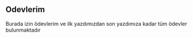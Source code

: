 ## Odevlerim 
Burada izin ödevlerim ve ilk yazdımızdan son yazdımıza kadar tüm ödevler bulunmaktadır 